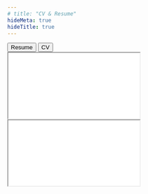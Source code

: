 ```yaml
---
# title: "CV & Resume"
hideMeta: true
hideTitle: true
---
```


<div class="tab-container">
  <div class="tab-buttons">
    <button class="tab-button active" onclick="switchTab('resume')">Resume</button>
    <button class="tab-button" onclick="switchTab('cv')">CV</button>
  </div>

  <div id="resume" class="tab-content active">
    <div class="pdf-container">
      <iframe src="/resume.pdf" class="pdf-iframe"></iframe>
    </div>
  </div>

  <div id="cv" class="tab-content">
    <div class="pdf-container">
      <iframe src="/cv.pdf" class="pdf-iframe"></iframe>
    </div>
  </div>
</div>

<script type="text/javascript">
// 탭 전환 함수
function switchTab(tabName) {
    // 모든 탭 콘텐츠 숨기기
    var contents = document.getElementsByClassName('tab-content');
    for (var i = 0; i < contents.length; i++) {
        contents[i].style.display = 'none';
    }
    
    // 모든 탭 버튼에서 active 클래스 제거
    var buttons = document.getElementsByClassName('tab-button');
    for (var i = 0; i < buttons.length; i++) {
        buttons[i].classList.remove('active');
    }
    
    // 선택된 탭 보이기
    var selectedTab = document.getElementById(tabName);
    if (selectedTab) {
        selectedTab.style.display = 'block';
    }
    
    // 클릭된 버튼에 active 클래스 추가
    event.target.classList.add('active');
}

// 페이지 로드 시 초기 설정
document.addEventListener('DOMContentLoaded', function() {
    // 기본 탭이 제대로 표시되도록 설정
    var resumeTab = document.getElementById('resume');
    if (resumeTab) {
        resumeTab.style.display = 'block';
    }
});
</script>
